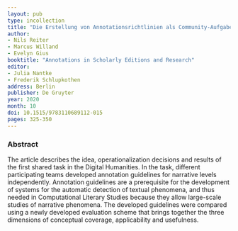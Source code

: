 ```yaml
---
layout: pub
type: incollection
title: "Die Erstellung von Annotationsrichtlinien als Community-Aufgabe für die Digitalen Geisteswissenschaften"
author:
- Nils Reiter
- Marcus Willand
- Evelyn Gius
booktitle: "Annotations in Scholarly Editions and Research"
editor:
- Julia Nantke
- Frederik Schlupkothen
address: Berlin
publisher: De Gruyter
year: 2020
month: 10
doi: 10.1515/9783110689112-015
pages: 325-350
---
```



### Abstract

The article describes the idea, operationalization decisions and results of the first shared task in the Digital Humanities. In the task, different participating teams developed annotation guidelines for narrative levels independently. Annotation guidelines are a prerequisite for the development of systems for the automatic detection of textual phenomena, and thus needed in Computational Literary Studies because they allow large-scale studies of narrative phenomena. The developed guidelines were compared using a newly developed evaluation scheme that brings together the three dimensions of conceptual coverage, applicability and usefulness.